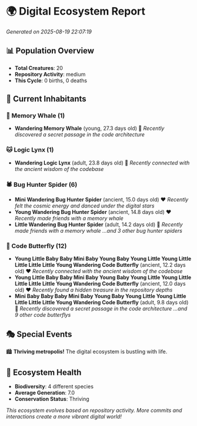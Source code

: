 # 🌍 Digital Ecosystem Report
*Generated on 2025-08-19 22:07:19*

## 📊 Population Overview
- **Total Creatures**: 20
- **Repository Activity**: medium
- **This Cycle**: 0 births, 0 deaths

## 👥 Current Inhabitants

### 🐋 Memory Whale (1)
- **Wandering Memory Whale** (young, 27.3 days old) 💛
  *Recently discovered a secret passage in the code architecture*

### 🐱 Logic Lynx (1)
- **Wandering Logic Lynx** (adult, 23.8 days old) 💛
  *Recently connected with the ancient wisdom of the codebase*

### 🕷️ Bug Hunter Spider (6)
- **Mini Wandering Bug Hunter Spider** (ancient, 15.0 days old) ❤️
  *Recently felt the cosmic energy and danced under the digital stars*
- **Young Wandering Bug Hunter Spider** (ancient, 14.8 days old) ❤️
  *Recently made friends with a memory whale*
- **Little Wandering Bug Hunter Spider** (adult, 14.2 days old) 💛
  *Recently made friends with a memory whale*
  *...and 3 other bug hunter spiders*

### 🦋 Code Butterfly (12)
- **Young Little Baby Baby Mini Baby Young Baby Young Little Young Little Little Little Little Young Wandering Code Butterfly** (ancient, 12.2 days old) ❤️
  *Recently connected with the ancient wisdom of the codebase*
- **Young Little Baby Baby Mini Baby Young Baby Young Little Young Little Little Little Little Young Wandering Code Butterfly** (ancient, 12.0 days old) ❤️
  *Recently found a hidden treasure in the repository depths*
- **Mini Baby Baby Baby Mini Baby Young Baby Young Little Young Little Little Little Little Young Wandering Code Butterfly** (adult, 9.8 days old) 💛
  *Recently discovered a secret passage in the code architecture*
  *...and 9 other code butterflys*

## 🎭 Special Events

🏙️ **Thriving metropolis!** The digital ecosystem is bustling with life.

## 🔬 Ecosystem Health
- **Biodiversity**: 4 different species
- **Average Generation**: 7.0
- **Conservation Status**: Thriving

*This ecosystem evolves based on repository activity. More commits and interactions create a more vibrant digital world!*